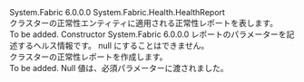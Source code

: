 <Type Name="ClusterHealthReport" FullName="System.Fabric.Health.ClusterHealthReport">
  <TypeSignature Language="C#" Value="public class ClusterHealthReport : System.Fabric.Health.HealthReport" />
  <TypeSignature Language="ILAsm" Value=".class public auto ansi beforefieldinit ClusterHealthReport extends System.Fabric.Health.HealthReport" />
  <TypeSignature Language="DocId" Value="T:System.Fabric.Health.ClusterHealthReport" />
  <TypeSignature Language="VB.NET" Value="Public Class ClusterHealthReport&#xA;Inherits HealthReport" />
  <TypeSignature Language="F#" Value="type ClusterHealthReport = class&#xA;    inherit HealthReport" />
  <AssemblyInfo>
    <AssemblyName>System.Fabric</AssemblyName>
    <AssemblyVersion>6.0.0.0</AssemblyVersion>
  </AssemblyInfo>
  <Base>
    <BaseTypeName>System.Fabric.Health.HealthReport</BaseTypeName>
  </Base>
  <Interfaces />
  <Docs>
    <summary>
      <para>クラスターの正常性エンティティに適用される正常性レポートを表します。</para>
    </summary>
    <remarks>To be added.</remarks>
  </Docs>
  <Members>
    <Member MemberName=".ctor">
      <MemberSignature Language="C#" Value="public ClusterHealthReport (System.Fabric.Health.HealthInformation healthInformation);" />
      <MemberSignature Language="ILAsm" Value=".method public hidebysig specialname rtspecialname instance void .ctor(class System.Fabric.Health.HealthInformation healthInformation) cil managed" />
      <MemberSignature Language="DocId" Value="M:System.Fabric.Health.ClusterHealthReport.#ctor(System.Fabric.Health.HealthInformation)" />
      <MemberSignature Language="F#" Value="new System.Fabric.Health.ClusterHealthReport : System.Fabric.Health.HealthInformation -&gt; System.Fabric.Health.ClusterHealthReport" Usage="new System.Fabric.Health.ClusterHealthReport healthInformation" />
      <MemberType>Constructor</MemberType>
      <AssemblyInfo>
        <AssemblyName>System.Fabric</AssemblyName>
        <AssemblyVersion>6.0.0.0</AssemblyVersion>
      </AssemblyInfo>
      <Parameters>
        <Parameter Name="healthInformation" Type="System.Fabric.Health.HealthInformation" />
      </Parameters>
      <Docs>
        <param name="healthInformation">
          <para>レポートのパラメーターを記述するヘルス情報です。 null にすることはできません。</para>
        </param>
        <summary>
          <para>クラスターの正常性レポートを作成します。</para>
        </summary>
        <remarks>To be added.</remarks>
        <exception cref="T:System.ArgumentNullException">
          <para>Null 値は、必須パラメーターに渡されました。</para>
        </exception>
      </Docs>
    </Member>
  </Members>
</Type>